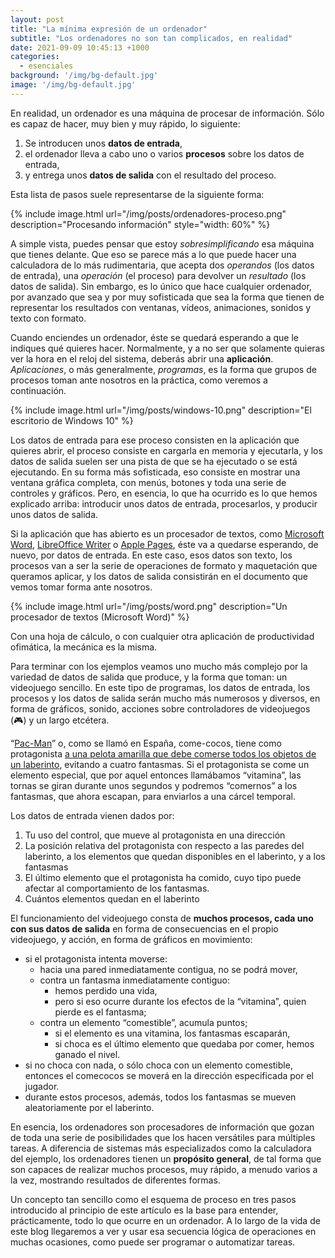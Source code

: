 ```yaml
---
layout: post
title: "La mínima expresión de un ordenador"
subtitle: "Los ordenadores no son tan complicados, en realidad"
date: 2021-09-09 10:45:13 +1000
categories:
  - esenciales
background: '/img/bg-default.jpg'
image: '/img/bg-default.jpg'
---
```

En realidad, un ordenador es una máquina de procesar de información. Sólo es capaz de hacer, muy bien y muy rápido, lo siguiente:

1. Se introducen unos **datos de entrada**,
2. el ordenador lleva a cabo uno o varios **procesos** sobre los datos de entrada,
3. y entrega unos **datos de salida** con el resultado del proceso.

Esta lista de pasos suele representarse de la siguiente forma:

{% include image.html url="/img/posts/ordenadores-proceso.png" description="Procesando información" style="width: 60%" %}

A simple vista, puedes pensar que estoy *sobresimplificando* esa máquina que tienes delante. Que eso se parece más a lo que puede hacer una calculadora de lo más rudimentaria, que acepta dos *operandos* (los datos de entrada), una *operación* (el proceso) para devolver un *resultado* (los datos de salida). Sin embargo, es lo único que hace cualquier ordenador, por avanzado que sea y por muy sofisticada que sea la forma que tienen de representar los resultados con ventanas, vídeos, animaciones, sonidos y texto con formato.

Cuando enciendes un ordenador, éste se quedará esperando a que le indiques qué quieres hacer. Normalmente, y a no ser que solamente quieras ver la hora en el reloj del sistema, deberás abrir una **aplicación**. *Aplicaciones*, o más generalmente, *programas*, es la forma que grupos de procesos toman ante nosotros en la práctica, como veremos a continuación.

{% include image.html url="/img/posts/windows-10.png" description="El escritorio de Windows 10" %}

Los datos de entrada para ese proceso consisten en la aplicación que quieres abrir, el proceso consiste en cargarla en memoria y ejecutarla, y los datos de salida suelen ser una pista de que se ha ejecutado o se está ejecutando. En su forma más sofisticada, eso consiste en mostrar una ventana gráfica completa, con menús, botones y toda una serie de controles y gráficos. Pero, en esencia, lo que ha ocurrido es lo que hemos explicado arriba: introducir unos datos de entrada, procesarlos, y producir unos datos de salida.

Si la aplicación que has abierto es un procesador de textos, como [Microsoft Word](https://es.wikipedia.org/wiki/Microsoft_Word "Página de Microsoft Word en Wikipedia"), [LibreOffice Writer](https://es.libreoffice.org/descubre/writer/ "Página web de Libreoffice Writer") o [Apple Pages](https://www.apple.com/es/pages/ "Página web de Apple Pages"), éste va a quedarse esperando, de nuevo, por datos de entrada. En este caso, esos datos son texto, los procesos van a ser la serie de operaciones de formato y maquetación que queramos aplicar, y los datos de salida consistirán en el documento que vemos tomar forma ante nosotros. 

{% include image.html url="/img/posts/word.png" description="Un procesador de textos (Microsoft Word)" %}

Con una hoja de cálculo, o con cualquier otra aplicación de productividad ofimática, la mecánica es la misma.

Para terminar con los ejemplos veamos uno mucho más complejo por la variedad de datos de salida que produce, y la forma que toman: un videojuego sencillo. En este tipo de programas, los datos de entrada, los procesos y los datos de salida serán mucho más numerosos y diversos, en forma de gráficos, sonido, acciones sobre controladores de videojuegos (🎮) y un largo etcétera.

“[Pac-Man](https://es.wikipedia.org/wiki/Pac-Man "Página de Pac-Man en la Wikipedia")” o, como se llamó en España, come-cocos, tiene como protagonista [a una pelota amarilla que debe comerse todos los objetos de un laberinto](https://en.wikipedia.org/wiki/File:Pac-man.png "Imagen de juego de Pac-Man"), evitando a cuatro fantasmas. Si el protagonista se come un elemento especial, que por aquel entonces llamábamos “vitamina”, las tornas se giran durante unos segundos y podremos “comernos” a los fantasmas, que ahora escapan, para enviarlos a una cárcel temporal. 

Los datos de entrada vienen dados por: 

1. Tu uso del control, que mueve al protagonista en una dirección
2. La posición relativa del protagonista con respecto a las paredes del laberinto, a los elementos que quedan disponibles en el laberinto, y a los fantasmas
3. El último elemento que el protagonista ha comido, cuyo tipo puede afectar al comportamiento de los fantasmas.
4. Cuántos elementos quedan en el laberinto

El funcionamiento del videojuego consta de **muchos procesos, cada uno con sus datos de salida** en forma de consecuencias en el propio videojuego, y acción, en forma de gráficos en movimiento: 

- si el protagonista intenta moverse:
  - hacia una pared inmediatamente contigua, no se podrá mover, 
  - contra un fantasma inmediatamente contiguo: 
    - hemos perdido una vida, 
    - pero si eso ocurre durante los efectos de la “vitamina”, quien pierde es el fantasma; 
  - contra un elemento “comestible”, acumula puntos; 
    - si el elemento es una vitamina, los fantasmas escaparán, 
    - si choca es el último elemento que quedaba por comer, hemos ganado el nivel.
- si no choca con nada, o sólo choca con un elemento comestible, entonces el comecocos se moverá en la dirección especificada por el jugador.
- durante estos procesos, además, todos los fantasmas se mueven aleatoriamente por el laberinto.

En esencia, los ordenadores son procesadores de información que gozan de toda una serie de posibilidades que los hacen versátiles para múltiples tareas. A diferencia de sistemas más especializados como la calculadora del ejemplo, los ordenadores tienen un **propósito general**, de tal forma que son capaces de realizar muchos procesos, muy rápido, a menudo varios a la vez, mostrando resultados de diferentes formas. 

Un concepto tan sencillo como el esquema de proceso en tres pasos introducido al principio de este artículo es la base para entender, prácticamente, todo lo que ocurre en un ordenador. A lo largo de la vida de este blog llegaremos a ver y usar esa secuencia lógica de operaciones en muchas ocasiones, como puede ser programar o automatizar tareas.

